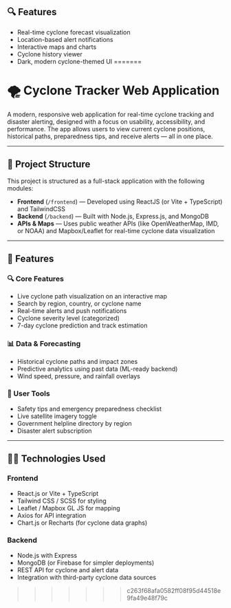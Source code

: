 
## 🔍 Features

- Real-time cyclone forecast visualization
- Location-based alert notifications
- Interactive maps and charts
- Cyclone history viewer
- Dark, modern cyclone-themed UI
=======
# 🌪️ Cyclone Tracker Web Application

A modern, responsive web application for real-time cyclone tracking and disaster alerting, designed with a focus on usability, accessibility, and performance. The app allows users to view current cyclone positions, historical paths, preparedness tips, and receive alerts — all in one place.

---

## 📁 Project Structure

This project is structured as a full-stack application with the following modules:

- **Frontend** (`/frontend`) — Developed using ReactJS (or Vite + TypeScript) and TailwindCSS
- **Backend** (`/backend`) — Built with Node.js, Express.js, and MongoDB
- **APIs & Maps** — Uses public weather APIs (like OpenWeatherMap, IMD, or NOAA) and Mapbox/Leaflet for real-time cyclone data visualization

---

## 🚀 Features

### 🔍 Core Features
- Live cyclone path visualization on an interactive map
- Search by region, country, or cyclone name
- Real-time alerts and push notifications
- Cyclone severity level (categorized)
- 7-day cyclone prediction and track estimation

### 📊 Data & Forecasting
- Historical cyclone paths and impact zones
- Predictive analytics using past data (ML-ready backend)
- Wind speed, pressure, and rainfall overlays

### 🧭 User Tools
- Safety tips and emergency preparedness checklist
- Live satellite imagery toggle
- Government helpline directory by region
- Disaster alert subscription


---

## 🧑‍💻 Technologies Used

### Frontend
- React.js or Vite + TypeScript
- Tailwind CSS / SCSS for styling
- Leaflet / Mapbox GL JS for mapping
- Axios for API integration
- Chart.js or Recharts (for cyclone data graphs)

### Backend
- Node.js with Express
- MongoDB (or Firebase for simpler deployments)
- REST API for cyclone and alert data
- Integration with third-party cyclone data sources
>>>>>>> c263f68afa0582ff08f95d44518e9fa49e48f79c
